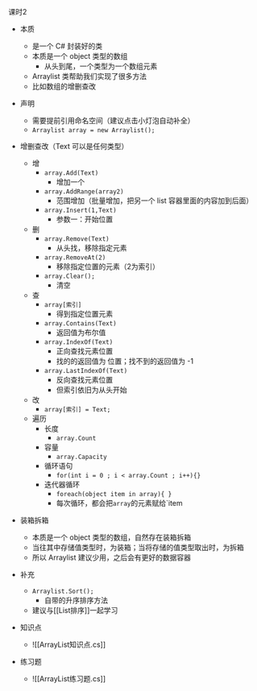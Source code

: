 
课时2

- 本质
	- 是一个 C# 封装好的类
	- 本质是一个 object 类型的数组
		- 从头到尾，一个类型为一个数组元素
	- Arraylist 类帮助我们实现了很多方法
	- 比如数组的增删查改
- 声明
	- 需要提前引用命名空间（建议点击小灯泡自动补全）
	- `Arraylist array = new Arraylist();`
- 增删查改（Text 可以是任何类型）
	- 增
		- `array.Add(Text)`
			- 增加一个
		- `array.AddRange(array2)`
			- 范围增加（批量增加，把另一个 list 容器里面的内容加到后面）
		- `array.Insert(1,Text)`
			- 参数一：开始位置
	- 删
		- `array.Remove(Text)`
			- 从头找，移除指定元素
		- `array.RemoveAt(2)`
			- 移除指定位置的元素（2为索引）
		- `array.Clear();`
			- 清空
	- 查
		- `array[索引]`
			- 得到指定位置元素
		- `array.Contains(Text)`
			- 返回值为布尔值
		- `array.IndexOf(Text)`
			- 正向查找元素位置
			- 找的的返回值为 位置；找不到的返回值为 -1
		- `array.LastIndexOf(Text)`
			- 反向查找元素位置
			- 但索引依旧为从头开始
	- 改
		- `array[索引] = Text;`
	- 遍历
		- 长度
			- `array.Count`
		- 容量
			- `array.Capacity`
		- 循环语句
			- `for(int i = 0 ; i < array.Count ; i++){}`
		- 迭代器循环
			- `foreach(object item in array){ }`
			- 每次循环，都会把`array`的元素赋给`item
- 装箱拆箱
	- 本质是一个 object 类型的数组，自然存在装箱拆箱
	- 当往其中存储值类型时，为装箱；当将存储的值类型取出时，为拆箱
	- 所以 Arraylist 建议少用，之后会有更好的数据容器

- 补充
	- `Arraylist.Sort();`
		- 自带的升序排序方法
	- 建议与[[List排序]]一起学习

- 知识点
	- ![[ArrayList知识点.cs]]

- 练习题
	- ![[ArrayList练习题.cs]]